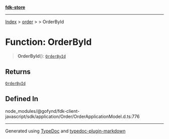 [**fdk-store**](../../../README.md)
***

[Index](../../../API.md) > [order](../../README.md) > [<internal>](../README.md) > OrderById

# Function: OrderById

> **OrderById**(): [`OrderById`](../type-aliases/type-alias.OrderById.md)

## Returns

[`OrderById`](../type-aliases/type-alias.OrderById.md)

## Defined In

node\_modules/@gofynd/fdk-client-javascript/sdk/application/Order/OrderApplicationModel.d.ts:776

***
Generated using [TypeDoc](https://typedoc.org/) and [typedoc-plugin-markdown](https://www.npmjs.com/package/typedoc-plugin-markdown)
